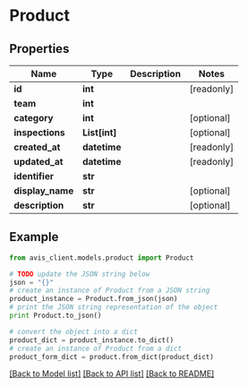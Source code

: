 # Product


## Properties

Name | Type | Description | Notes
------------ | ------------- | ------------- | -------------
**id** | **int** |  | [readonly] 
**team** | **int** |  | 
**category** | **int** |  | [optional] 
**inspections** | **List[int]** |  | [optional] 
**created_at** | **datetime** |  | [readonly] 
**updated_at** | **datetime** |  | [readonly] 
**identifier** | **str** |  | 
**display_name** | **str** |  | [optional] 
**description** | **str** |  | [optional] 

## Example

```python
from avis_client.models.product import Product

# TODO update the JSON string below
json = "{}"
# create an instance of Product from a JSON string
product_instance = Product.from_json(json)
# print the JSON string representation of the object
print Product.to_json()

# convert the object into a dict
product_dict = product_instance.to_dict()
# create an instance of Product from a dict
product_form_dict = product.from_dict(product_dict)
```
[[Back to Model list]](../README.md#documentation-for-models) [[Back to API list]](../README.md#documentation-for-api-endpoints) [[Back to README]](../README.md)


